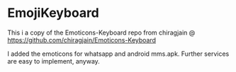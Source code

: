 EmojiKeyboard
=============

This i a copy of the Emoticons-Keyboard repo from chiragjain @ https://github.com/chiragjain/Emoticons-Keyboard

I added the emoticons for whatsapp and android mms.apk.
Further services are easy to implement, anyway.
